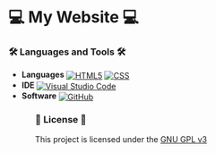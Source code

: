 <h1>💻 My Website 💻</h1>

<h3>🛠️ Languages and Tools 🛠️</h3>
<ul>
    <li>
        <b>Languages</b>
        <a href="#"><img align="center" alt="HTML5" src="https://img.shields.io/badge/html5-%23E34F26.svg?style=for-the-badge&logo=html5&logoColor=white"></a>
        <a href="#"><img align="center" alt="CSS" src="https://img.shields.io/badge/css3-%231572B6.svg?style=for-the-badge&logo=css3&logoColor=white"></a>
    </li>
    <li>
        <b>IDE</b>
        <a href="#"><img align="center" alt="Visual Studio Code" src="https://img.shields.io/badge/VisualStudioCode-0078d7.svg?style=for-the-badge&logo=visual-studio-code&logoColor=white"></a>
    </li>
    <li>
        <b>Software</b>
        <a href="#"><img align="center" alt="GitHub" src=https://img.shields.io/badge/github-%23121011.svg?style=for-the-badge&logo=github&logoColor=white"></a>
    </li>
<ul>

<h3>📜 License 📜</h3>
<p>This project is licensed under the <a href="LICENSE">GNU GPL v3</a></p>